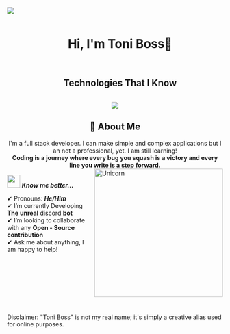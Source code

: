 <img src="https://user-images.githubusercontent.com/73097560/115834477-dbab4500-a447-11eb-908a-139a6edaec5c.gif">

<div id="user-content-toc">
  <ul align="center">
    <summary><h1 style="display: inline-block"> Hi, I'm Toni Boss👋</h1></summary>
  </ul>
</div>

  <div id="user-content-toc">
    <ul align="center">
      <summary><h2 style="display: inline-block">Technologies That I Know</h2></summary>
    </ul>
  </div>
 <p align="center">
  <a href="https://skillicons.dev">
    <img src="https://skillicons.dev/icons?i=js,html,css,arduino,qt,replit,py,git,mysql,unreal,unity,pr,figma,discord" />
  </a>
</p>

<div align="center">
  <h2> 🚀 About Me </h2>
I'm a full stack developer. I can make simple and complex applications but I an not a professional, yet. I am still learning!<br><b>Coding is a journey where every bug you squash is a victory and every line you write is a step forward.</b>
</div>

<img align="right" width=300px alt="Unicorn" src="https://media.giphy.com/media/qgQUggAC3Pfv687qPC/giphy.gif" />

<img src="https://media.giphy.com/media/ObNTw8Uzwy6KQ/giphy.gif" width="30px">&nbsp;***Know me better...***

✔ Pronouns: ***He/Him*** <br>
✔ I’m currently Developing **The unreal** discord **bot**<br>
✔ I’m looking to collaborate with any **Open - Source contribution**<br>
✔ Ask me about anything, I am happy to help!<br>
<br><br><br><br><br><br>
#
Disclaimer: "Toni Boss" is not my real name; it's simply a creative alias used for online purposes.
